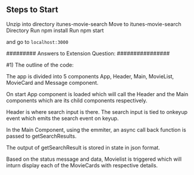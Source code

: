 ## Steps to Start

Unzip into directory itunes-movie-search
Move to itunes-movie-search Directory
Run npm install
Run npm start

and go to `localhost:3000`

#########   Answers to Extension Question:   ################

#1) The outline of the code:

The app is divided into 5 components App, Header, Main, MovieList, MovieCard and Message component.

On start App component is loaded which will call the Header and the Main components which are its child components respectively.

Header is where search input is there. The search input is tied to onkeyup event which emits the search event on keyup.

In the Main Component, using the emmiter, an async call back function is passed to getSearchResults.

The output of getSearchResult is stored in state in json format.

Based on the status message and data, Movielist is triggered which will inturn display each of the MovieCards with respective details.

